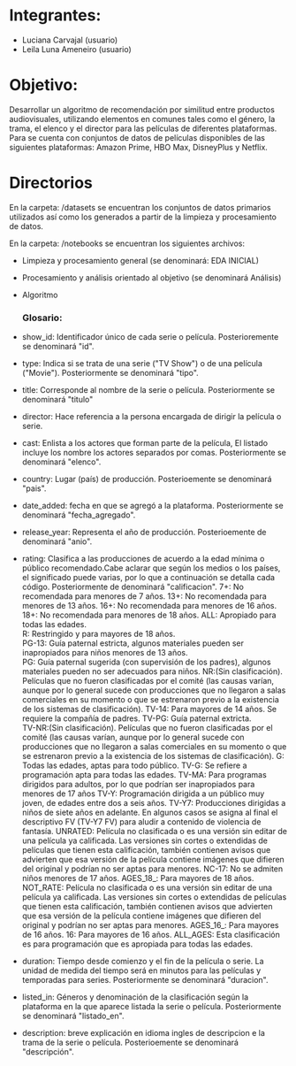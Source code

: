 # Integrantes:
- Luciana Carvajal (usuario)
- Leila Luna Ameneiro (usuario)

# Objetivo:
Desarrollar un algoritmo de recomendación por similitud entre productos audiovisuales, utilizando elementos en comunes tales como el género, la trama, el elenco y el director para las películas de diferentes plataformas. 
Para se cuenta con conjuntos de datos de películas disponibles de las siguientes plataformas: Amazon Prime, HBO Max, DisneyPlus y Netflix.

# Directorios
 En la carpeta: /datasets se encuentran los conjuntos de datos primarios utilizados así como los generados a partir de la limpieza y procesamiento de datos.

 En la carpeta: /notebooks se encuentran los siguientes archivos: 
- Limpieza y procesamiento general (se denominará: EDA INICIAL)
- Procesamiento y análisis orientado al objetivo (se denominará Análisis)
- Algoritmo

  ### Glosario:
- show_id: Identificador único de cada serie o película. Posterioremente se denominará "id".
- type: Indica si se trata de una serie ("TV Show") o de una película ("Movie"). Posteriormente se denominará "tipo".
- title: Corresponde al nombre de la serie o película. Posteriormente se denominará "titulo"
- director: Hace referencia a la persona encargada de dirigir la película o serie.
- cast: Enlista a los actores que forman parte de la película, El listado incluye los nombre los actores separados por comas. Posteriormente se denominará "elenco".
- country: Lugar (país) de producción. Posterioemente se denominará "pais".
- date_added: fecha en que se agregó a la plataforma. Posteriormente se denominará "fecha_agregado".
- release_year: Representa el año de producción. Posterioemente de denominará "anio".
- rating: Clasifica a las producciones de acuerdo a la edad mínima o público recomendado.Cabe aclarar que según los medios o los países, el significado puede varias, por lo que a continuación se detalla cada código. Posteriormente de denominará "calificacion". 
                                             7+: No recomendada para menores de 7 años.
                                             13+: No recomendada para menores de 13 años.
                                             16+: No recomendada para menores de 16 años.
                                             18+: No recomendada para menores de 18 años.
                                             ALL: Apropiado para todas las edades.         
                                             R: Restringido y para mayores de 18 años.     
                                             PG-13: Guía paternal estricta, algunos materiales pueden ser inapropiados para niños menores de 13 años.      
                                             PG: Guía paternal sugerida (con supervisión de los padres), algunos materiales pueden no ser adecuados para niños.
                                             NR:(Sin clasificación). Películas que no fueron clasificadas por el comité (las causas varían, aunque por lo general sucede con producciones que no llegaron a salas comerciales en su momento o que se estrenaron previo a la existencia de los sistemas de clasificación).
                                             TV-14: Para mayores de 14 años. Se requiere la compañía de padres. 
                                             TV-PG: Guía paternal extricta.                                              
                                             TV-NR:(Sin clasificación). Películas que no fueron clasificadas por el comité (las causas varían, aunque por lo general sucede con producciones que no llegaron a salas comerciales en su momento o que se estrenaron previo a la existencia de los sistemas de clasificación).
                                             G: Todas las edades, aptas para todo público.
                                             TV-G: Se refiere a programación apta para todas las edades. 
                                             TV-MA: Para programas dirigidos para adultos, por lo que podrían ser inapropiados para menores de 17 años
                                             TV-Y: Programación dirigida a un público muy joven, de edades entre dos a seis años.
                                             TV-Y7: Producciones dirigidas a niños de siete años en adelante. En algunos casos se asigna al final el descriptivo FV (TV-Y7 FV) para aludir a contenido de violencia de fantasía.
                                             UNRATED: Película no clasificada o es una versión sin editar de una película ya calificada. Las versiones sin cortes o extendidas de películas que tienen esta calificación, también contienen avisos que advierten que esa versión de la película contiene imágenes que difieren del original y podrían no ser aptas para menores.
                                             NC-17: No se admiten niños menores de 17 años.
                                             AGES_18_: Para mayores de 18 años.
                                             NOT_RATE: Película no clasificada o es una versión sin editar de una película ya calificada. Las versiones sin cortes o extendidas de películas que tienen esta calificación, también contienen avisos que advierten que esa versión de la película contiene imágenes que difieren del original y podrían no ser aptas para menores.
                                             AGES_16_: Para mayores de 16 años. 
                                             16: Para mayores de 16 años.
                                             ALL_AGES: Esta clasificación es para programación que es apropiada para todas las edades.   
- duration: Tiempo desde comienzo y el fin de la película o serie. La unidad de medida del tiempo será en minutos para las películas y temporadas para series. Posteriormente se denominará "duracion".
- listed_in: Géneros  y denominación de la clasificación según la plataforma en la que aparece listada la serie o película. Posteriormente se denominará "listado_en".
- description: breve explicación en idioma ingles de descripcion e la trama de la serie o película. Posterioemente se denominará "descripción".
